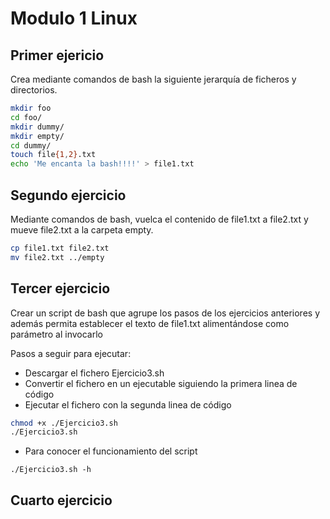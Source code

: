 # Modulo 1 Linux

## Primer ejericio

Crea mediante comandos de bash la siguiente jerarquía de ficheros y directorios.

```bash
mkdir foo
cd foo/
mkdir dummy/
mkdir empty/
cd dummy/
touch file{1,2}.txt
echo 'Me encanta la bash!!!!' > file1.txt
```

## Segundo ejercicio

Mediante comandos de bash, vuelca el contenido de file1.txt a file2.txt y mueve file2.txt a la carpeta empty.

```bash
cp file1.txt file2.txt
mv file2.txt ../empty  
```

## Tercer ejercicio

Crear un script de bash que agrupe los pasos de los ejercicios anteriores y además permita establecer el texto de file1.txt alimentándose como parámetro al invocarlo

Pasos a seguir para ejecutar:
- Descargar el fichero Ejercicio3.sh
- Convertir el fichero en un ejecutable siguiendo la primera linea de código
- Ejecutar el fichero con la segunda linea de código

```bash
chmod +x ./Ejercicio3.sh
./Ejercicio3.sh 
```
- Para conocer el funcionamiento del script

```
./Ejercicio3.sh -h
```

## Cuarto ejercicio


